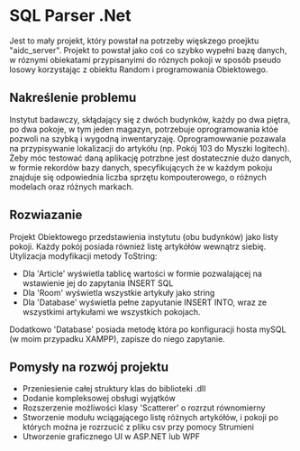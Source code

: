 # SQL Parser .Net
Jest to mały projekt, który powstał na potrzeby więskzego proejktu "aidc_server". Projekt to powstał jako coś co szybko wypełni bazę danych, w róznymi obiekatami przypisanyimi do róznych pokoji w sposób pseudo losowy korzystając z obiektu Random i programowania Obiektowego.

## Nakreślenie problemu
Instytut badawczy, skłądający się z dwóch budynków, każdy po dwa piętra, po dwa pokoje, w tym jeden magazyn, potrzebuje oprogramowania któe pozwoli na szybką i wygodną inwentaryzaję. Oprogramowwanie pozawala na przypisywanie lokalizacji do artykółu (np. Pokój 103 do Myszki logitech). Żeby móc testować daną aplikację potrzbne jest dostatecznie dużo danych, w formie rekordów bazy danych, specyfikujących że w każdym pokoju znajduje się odpowiednia liczba sprzętu kompouterowego, o różnych modelach oraz różnych markach.

## Rozwiazanie
Projekt Obiektowego przedstawienia instytutu (obu budynków) jako listy pokoji. Każdy pokój posiada również listę artykółów wewnątrz siebię. Utylizacja modyfikacji metody ToString:

- Dla 'Article' wyświetla tablicę wartości w formie pozwalającej na wstawienie jej do zapytania INSERT SQL
- Dla 'Room' wyświetla wszystkie artykuły jako string
- Dla 'Database' wyświetla pełne zapyutanie INSERT INTO, wraz ze wszystkimi artykułami we wszystkich pokojach.

Dodatkowo 'Database' posiada metodę która po konfiguracji hosta mySQL (w moim przypadku XAMPP), zapisze do niego zapytanie.

## Pomysły na rozwój projektu
- Przeniesienie całej struktury klas do biblioteki .dll
- Dodanie kompleksowej obsługi wyjątków
- Rozszerzenie możliwości klasy 'Scatterer' o rozrzut równomierny
- Stworzenie modułu wciągającego listę różnych artykółów, i pokoji po których można je rozrzucić z pliku csv przy pomocy Strumieni
- Utworzenie graficznego UI w ASP.NET lub WPF